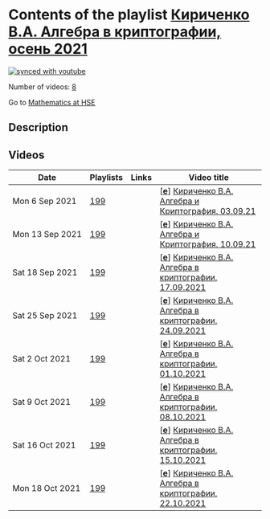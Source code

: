 # Contents of the playlist [Кириченко В.А. Алгебра в криптографии, осень 2021](https://www.youtube.com/playlist?list=PLq3E5oubNNoACppp_-VFrwiKRs_d3yH3i)

[![synced with youtube](https://img.shields.io/github/last-commit/mathphysschool/mathphysschool.github.io/autoupdate1?label=synced%20with%20youtube)](#)

Number of videos: [8](#videos)

Go to [Mathematics at HSE](../README.md)

## Description



## Videos

|Date|Playlists|Links|Video title|
|---|---|---|---|
| Mon&nbsp;6&nbsp;Sep&nbsp;2021 | [199](../playlists/199 "Кириченко В.А. Алгебра в криптографии, осень 2021") |  | [[**e**](https://studio.youtube.com/video/N8I78ny88zw/edit "Edit")] [Кириченко В.А. Алгебра и Криптография. 03.09.21](https://www.youtube.com/watch?v=N8I78ny88zw&list=PLq3E5oubNNoACppp_-VFrwiKRs_d3yH3i) |
| Mon&nbsp;13&nbsp;Sep&nbsp;2021 | [199](../playlists/199 "Кириченко В.А. Алгебра в криптографии, осень 2021") |  | [[**e**](https://studio.youtube.com/video/oCeJYMQlvE8/edit "Edit")] [Кириченко В.А. Алгебра и Криптография. 10.09.21](https://www.youtube.com/watch?v=oCeJYMQlvE8&list=PLq3E5oubNNoACppp_-VFrwiKRs_d3yH3i) |
| Sat&nbsp;18&nbsp;Sep&nbsp;2021 | [199](../playlists/199 "Кириченко В.А. Алгебра в криптографии, осень 2021") |  | [[**e**](https://studio.youtube.com/video/u53BH33yK4k/edit "Edit")] [Кириченко В.А. Алгебра в криптографии, 17.09.2021](https://www.youtube.com/watch?v=u53BH33yK4k&list=PLq3E5oubNNoACppp_-VFrwiKRs_d3yH3i) |
| Sat&nbsp;25&nbsp;Sep&nbsp;2021 | [199](../playlists/199 "Кириченко В.А. Алгебра в криптографии, осень 2021") |  | [[**e**](https://studio.youtube.com/video/NnpI5qvmsac/edit "Edit")] [Кириченко В.А. Алгебра в криптографии, 24.09.2021](https://www.youtube.com/watch?v=NnpI5qvmsac&list=PLq3E5oubNNoACppp_-VFrwiKRs_d3yH3i) |
| Sat&nbsp;2&nbsp;Oct&nbsp;2021 | [199](../playlists/199 "Кириченко В.А. Алгебра в криптографии, осень 2021") |  | [[**e**](https://studio.youtube.com/video/DEaqL2JCyx8/edit "Edit")] [Кириченко В.А. Алгебра в криптографии, 01.10.2021](https://www.youtube.com/watch?v=DEaqL2JCyx8&list=PLq3E5oubNNoACppp_-VFrwiKRs_d3yH3i) |
| Sat&nbsp;9&nbsp;Oct&nbsp;2021 | [199](../playlists/199 "Кириченко В.А. Алгебра в криптографии, осень 2021") |  | [[**e**](https://studio.youtube.com/video/-NQKbPZXQ2g/edit "Edit")] [Кириченко В.А. Алгебра в криптографии, 08.10.2021](https://www.youtube.com/watch?v=-NQKbPZXQ2g&list=PLq3E5oubNNoACppp_-VFrwiKRs_d3yH3i) |
| Sat&nbsp;16&nbsp;Oct&nbsp;2021 | [199](../playlists/199 "Кириченко В.А. Алгебра в криптографии, осень 2021") |  | [[**e**](https://studio.youtube.com/video/bRbkE5iAdFw/edit "Edit")] [Кириченко В.А. Алгебра в криптографии, 15.10.2021](https://www.youtube.com/watch?v=bRbkE5iAdFw&list=PLq3E5oubNNoACppp_-VFrwiKRs_d3yH3i) |
| Mon&nbsp;18&nbsp;Oct&nbsp;2021 | [199](../playlists/199 "Кириченко В.А. Алгебра в криптографии, осень 2021") |  | [[**e**](https://studio.youtube.com/video/GVHL64SuUDE/edit "Edit")] [Кириченко В.А. Алгебра в криптографии, 22.10.2021](https://www.youtube.com/watch?v=GVHL64SuUDE&list=PLq3E5oubNNoACppp_-VFrwiKRs_d3yH3i) |
